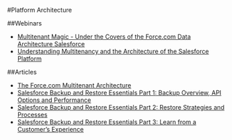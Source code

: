 #Platform Architecture

##Webinars

* [Multitenant Magic - Under the Covers of the Force.com Data Architecture
Salesforce](https://www.youtube.com/watch?v=9OtdYeCAZ1A)
* [Understanding Multitenancy and the Architecture of the Salesforce Platform](https://www.youtube.com/watch?v=jeysYua6ENs)

##Articles
* [The Force.com Multitenant Architecture](http://wiki.developerforce.com/page/Multi_Tenant_Architecture)
* [Salesforce Backup and Restore Essentials Part 1: Backup Overview, API Options and Performance](https://developer.salesforce.com/page/Salesforce_Backup_and_Restore_Essentials_Part_1)
* [Salesforce Backup and Restore Essentials Part 2: Restore Strategies and Processes](https://developer.salesforce.com/page/Salesforce_Backup_and_Restore_Essentials_Part_2)
* [Salesforce Backup and Restore Essentials Part 3: Learn from a Customer’s Experience](https://developer.salesforce.com/blogs/engineering/2016/02/salesforce-backup-restore-essentials-part-3-learn-customers-experience.html)
